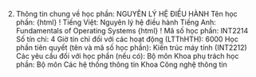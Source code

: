 2. Thông tin chung về học phần: NGUYÊN LÝ HỆ ĐIỀU HÀNH Tên học phần:
{html}
! Tiếng Việt: Nguyên lý hệ điều hành Tiếng Anh: Fundamentals of Operating Systems
{html}
! Mã số học phần: INT2214 Số tín chỉ: 4 Giờ tín chỉ đối với các hoạt động (LTThHTH): 6000 Học phần tiên quyết (tên và mã số học phần): Kiến trúc máy tính
(INT2212) Các yêu cầu đối với học phần (nếu có): Bộ môn Khoa phụ trách học phần: Bộ môn Các hệ thống thông tin Khoa
Công nghệ thông tin
